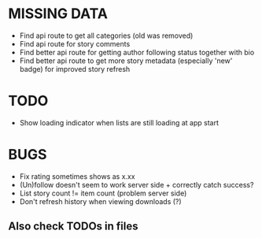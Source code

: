 
# MISSING DATA

- Find api route to get all categories (old was removed)
- Find api route for story comments
- Find better api route for getting author following status together with bio
- Find better api route to get more story metadata (especially 'new' badge) for improved story refresh

# TODO

- Show loading indicator when lists are still loading at app start

# BUGS

- Fix rating sometimes shows as x.xx
- (Un)follow doesn't seem to work server side + correctly catch success?
- List story count != item count (problem server side)
- Don't refresh history when viewing downloads (?)

## Also check TODOs in files
